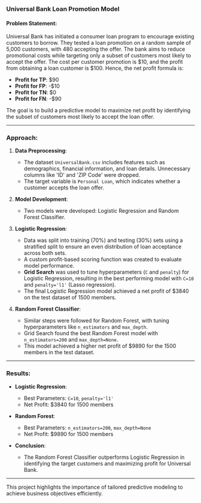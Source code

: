 
### Universal Bank Loan Promotion Model

#### Problem Statement:

Universal Bank has initiated a consumer loan program to encourage existing customers to borrow. They tested a loan promotion on a random sample of 5,000 customers, with 480 accepting the offer. The bank aims to reduce promotional costs while targeting only a subset of customers most likely to accept the offer. The cost per customer promotion is $10, and the profit from obtaining a loan customer is $100. Hence, the net profit formula is:

- **Profit for TP**: $90  
- **Profit for FP**: -$10  
- **Profit for TN**: $0  
- **Profit for FN**: -$90  

The goal is to build a predictive model to maximize net profit by identifying the subset of customers most likely to accept the loan offer.

---

### Approach:

1. **Data Preprocessing**:
   - The dataset `UniversalBank.csv` includes features such as demographics, financial information, and loan details. Unnecessary columns like 'ID' and 'ZIP Code' were dropped.
   - The target variable is `Personal Loan`, which indicates whether a customer accepts the loan offer.

2. **Model Development**:
   - Two models were developed: Logistic Regression and Random Forest Classifier.
   
3. **Logistic Regression**:
   - Data was split into training (70%) and testing (30%) sets using a stratified split to ensure an even distribution of loan acceptance across both sets.
   - A custom profit-based scoring function was created to evaluate model performance.
   - **Grid Search** was used to tune hyperparameters (`C` and `penalty`) for Logistic Regression, resulting in the best performing model with `C=10` and `penalty='l1'` (Lasso regression).
   - The final Logistic Regression model achieved a net profit of $3840 on the test dataset of 1500 members.

4. **Random Forest Classifier**:
   - Similar steps were followed for Random Forest, with tuning hyperparameters like `n_estimators` and `max_depth`.
   - Grid Search found the best Random Forest model with `n_estimators=200` and `max_depth=None`.
   - This model achieved a higher net profit of $9890 for the 1500 members in the test dataset.

---

### Results:

- **Logistic Regression**:
  - Best Parameters: `C=10`, `penalty='l1'`
  - Net Profit: $3840 for 1500 members
  
- **Random Forest**:
  - Best Parameters: `n_estimators=200`, `max_depth=None`
  - Net Profit: $9890 for 1500 members

- **Conclusion**:
  - The Random Forest Classifier outperforms Logistic Regression in identifying the target customers and maximizing profit for Universal Bank.

--- 

This project highlights the importance of tailored predictive modeling to achieve business objectives efficiently.
